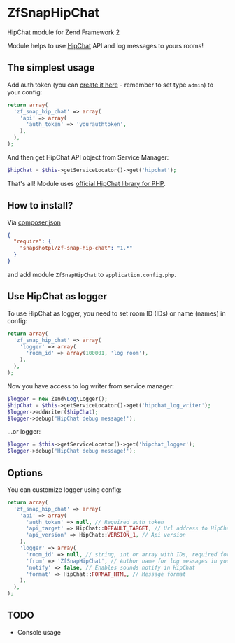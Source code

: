 ZfSnapHipChat
=============

HipChat module for Zend Framework 2

Module helps to use [HipChat](https://www.hipchat.com/) API and log messages to yours rooms!

The simplest usage
--------------
Add auth token (you can [create it here](https://inweb.hipchat.com/admin/api) - remember to set type `admin`) to your config:

```php
return array(
  'zf_snap_hip_chat' => array(
    'api' => array(
      'auth_token' => 'yourauthtoken',
    ),
  ),
);
```

And then get HipChat API object from Service Manager:

```php
$hipChat = $this->getServiceLocator()->get('hipchat');
```
That's all!
Module uses [official HipChat library for PHP](https://github.com/hipchat/hipchat-php).

How to install?
---------------

Via [composer.json](https://getcomposer.org/)
```json
{
  "require": {
    "snapshotpl/zf-snap-hip-chat": "1.*"
  }
}
```

and add module `ZfSnapHipChat` to `application.config.php`.

Use HipChat as logger
---------------------

To use HipChat as logger, you need to set room ID (IDs) or name (names) in config:

```php
return array(
  'zf_snap_hip_chat' => array(
    'logger' => array(
      'room_id' => array(100001, 'log room'),
    ),
  ),
);
```

Now you have access to log writer from service manager:

```php
$logger = new Zend\Log\Logger();
$hipChat = $this->getServiceLocator()->get('hipchat_log_writer');
$logger->addWriter($hipChat);
$logger->debug('HipChat debug message!');
```

...or logger:

```php
$logger = $this->getServiceLocator()->get('hipchat_logger');
$logger->debug('HipChat debug message!');
```

Options
-------

You can customize logger using config:

```php
return array(
  'zf_snap_hip_chat' => array(
    'api' => array(
      'auth_token' => null, // Required auth token
      'api_target' => HipChat::DEFAULT_TARGET, // Url address to HipChat API
      'api_version' => HipChat::VERSION_1, // Api version
    ),
    'logger' => array(
      'room_id' => null, // string, int or array with IDs, required for logger
      'from' => 'ZfSnapHipChat', // Author name for log messages in your rooms
      'notify' => false, // Enables sounds notify in HipChat
      'format' => HipChat::FORMAT_HTML, // Message format
    ),
  ),
);
```

TODO
----

* Console usage
